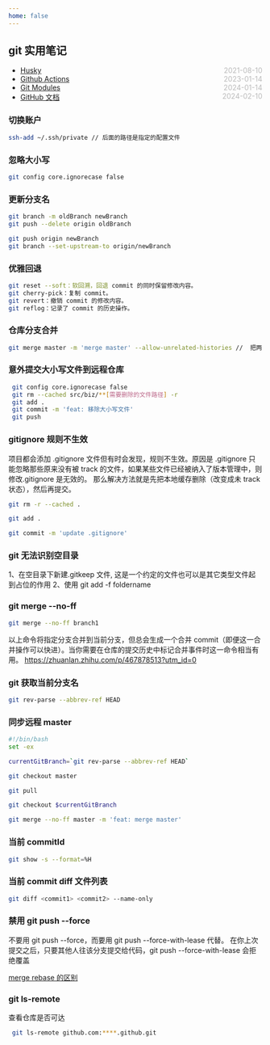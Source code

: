 ```yaml
---
home: false
---
```


## git 实用笔记

- [Husky](./husky) <span style="color:#bbb; float:right">2021-08-10</span>
- [Github Actions](./github-actions) <span style="color:#bbb; float:right">2023-01-14</span>
- [Git Modules](./git-modules) <span style="color:#bbb; float:right">2024-01-14</span>
- [GitHub 文档](https://docs.github.com/zh) <span style="color:#bbb; float:right">2024-02-10</span>

### 切换账户

```Bash
ssh-add ~/.ssh/private // 后面的路径是指定的配置文件
```

### 忽略大小写

```Bash
git config core.ignorecase false
```

### 更新分支名

```Bash
git branch -m oldBranch newBranch
git push --delete origin oldBranch

git push origin newBranch
git branch --set-upstream-to origin/newBranch
```

### 优雅回退

```Bash
git reset --soft：软回溯，回退 commit 的同时保留修改内容。
git cherry-pick：复制 commit。
git revert：撤销 commit 的修改内容。
git reflog：记录了 commit 的历史操作。
```

### 仓库分支合并

```Bash
git merge master -m 'merge master' --allow-unrelated-histories //  把两段不相干的 分支进行强行合并
```

### 意外提交大小写文件到远程仓库

```Bash
 git config core.ignorecase false
 git rm --cached src/biz/**[需要删除的文件路径] -r
 git add .
 git commit -m 'feat: 移除大小写文件'
 git push
```

### gitignore 规则不生效

项目都会添加 .gitignore 文件但有时会发现，规则不生效。原因是 .gitignore 只能忽略那些原来没有被 track 的文件，如果某些文件已经被纳入了版本管理中，则修改.gitignore 是无效的。
那么解决方法就是先把本地缓存删除（改变成未 track 状态），然后再提交。

```Bash
git rm -r --cached .

git add .

git commit -m 'update .gitignore'
```

### git 无法识别空目录

1、在空目录下新建.gitkeep 文件, 这是一个约定的文件也可以是其它类型文件起到占位的作用
2、使用 git add -f foldername

### git merge --no-ff

```bash
git merge --no-ff branch1
```

以上命令将指定分支合并到当前分支，但总会生成一个合并 commit（即便这一合并操作可以快进）。当你需要在仓库的提交历史中标记合并事件时这一命令相当有用。
https://zhuanlan.zhihu.com/p/467878513?utm_id=0

### git 获取当前分支名

```bash
git rev-parse --abbrev-ref HEAD
```

### 同步远程 master

```bash
#!/bin/bash
set -ex

currentGitBranch=`git rev-parse --abbrev-ref HEAD`

git checkout master

git pull

git checkout $currentGitBranch

git merge --no-ff master -m 'feat: merge master'
```

### 当前 commitId

```bash
git show -s --format=%H
```

### 当前 commit diff 文件列表

```bash
git diff <commit1> <commit2> --name-only
```

### 禁用 git push --force

不要用 git push --force，而要用 git push --force-with-lease 代替。
在你上次提交之后，只要其他人往该分支提交给代码，git push --force-with-lease 会拒绝覆盖

[merge rebase 的区别](https://fe.ecool.fun/topic/cfe8f03e-1a05-4c00-baa7-04ae08c8765c?orderBy=updateTime&order=desc&tagId=0)

### git ls-remote

查看仓库是否可达

```bash
 git ls-remote github.com:****.github.git
```
